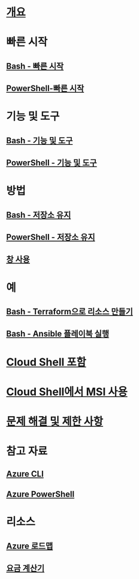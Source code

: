 # [개요](overview.md)

# 빠른 시작
## [Bash - 빠른 시작](quickstart.md)
## [PowerShell-빠른 시작](quickstart-powershell.md)

# 기능 및 도구
## [Bash - 기능 및 도구](features.md)
## [PowerShell - 기능 및 도구](features-powershell.md)

# 방법
## [Bash - 저장소 유지](persisting-shell-storage.md)
## [PowerShell - 저장소 유지](persisting-shell-storage-powershell.md)
## [창 사용](using-the-shell-window.md)

# 예
## [Bash - Terraform으로 리소스 만들기](example-terraform-bash.md)
## [Bash - Ansible 플레이북 실행](../ansible/ansible-run-playbook-in-cloudshell.md)

# [Cloud Shell 포함](embed-cloud-shell.md)
# [Cloud Shell에서 MSI 사용](msi-authorization.md)

# [문제 해결 및 제한 사항](troubleshooting.md)

# 참고 자료
## [Azure CLI](/cli/azure)
## [Azure PowerShell](/powershell/azure)

# 리소스
## [Azure 로드맵](https://azure.microsoft.com/roadmap/?category=monitoring-management)
## [요금 계산기](https://azure.microsoft.com/pricing/calculator/)
